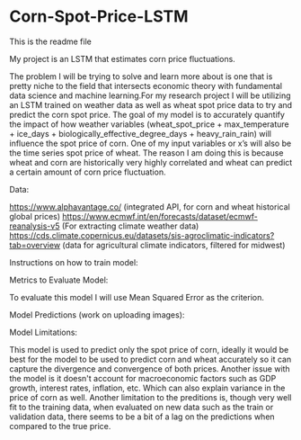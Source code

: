 # Corn-Spot-Price-LSTM


This is the readme file


My project is an LSTM that estimates corn price fluctuations.

The problem I will be trying to solve and learn more about is one that is pretty niche to the field that intersects economic theory with fundamental data 
science and machine learning.For my research project I will be utilizing an LSTM trained on weather data as well as wheat spot price data to try and predict the 
corn spot price. The goal of my model is to accurately quantify the impact of how weather variables (wheat_spot_price + max_temperature + ice_days + 
biologically_effective_degree_days + heavy_rain_rain) will influence the spot price of corn. One of my input variables or x’s will also be the
time series spot price of wheat. The reason I am doing this is because wheat and corn are historically very highly correlated and wheat 
can predict a certain amount of corn price fluctuation.


Data:

https://www.alphavantage.co/ (integrated API, for corn and wheat historical global prices)
https://www.ecmwf.int/en/forecasts/dataset/ecmwf-reanalysis-v5 (For extracting climate weather data)
https://cds.climate.copernicus.eu/datasets/sis-agroclimatic-indicators?tab=overview (data for agricultural climate indicators, filtered for midwest)

Instructions on how to train model:


Metrics to Evaluate Model:

To evaluate this model I will use Mean Squared Error as the criterion.


Model Predictions (work on uploading images):



Model Limitations:

This model is used to predict only the spot price of corn, ideally it would be best for the model to be used to predict corn and wheat accurately so it can capture the
divergence and convergence of both prices. Another issue with the model is it doesn't account for macroeconomic factors such as GDP growth, interest rates, inflation, etc.
Which can also explain variance in the price of corn as well. Another limitation to the preditions is, though very well fit to the training data, when evaluated on new data
such as the train or validation data, there seems to be a bit of a lag on the predictions when compared to the true price.







